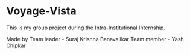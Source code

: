 # Voyage-Vista
This is my group project during the Intra-Institutional Internship.

Made by 
Team leader - Suraj Krishna Banavalikar
Team member - Yash Chipkar
